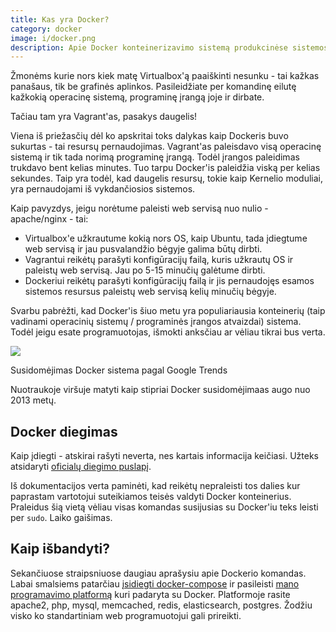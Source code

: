 ```yaml
---
title: Kas yra Docker?
category: docker
image: i/docker.png
description: Apie Docker konteinerizavimo sistemą produkcinėse sistemose ir programuotojų kompiuteriuose. Kuo tai skiriasi nuo Vagrant ar Virtualbox?
---
```


Žmonėms kurie nors kiek matę Virtualbox'ą paaiškinti nesunku - tai kažkas panašaus, tik be grafinės aplinkos. Pasileidžiate per komandinę eilutę kažkokią operacinę sistemą, programinę įrangą joje ir dirbate.

Tačiau tam yra Vagrant'as, pasakys daugelis!

Viena iš priežasčių dėl ko apskritai toks dalykas kaip Dockeris buvo sukurtas - tai resursų pernaudojimas. Vagrant'as paleisdavo visą operacinę sistemą ir tik tada norimą programinę įrangą. Todėl įrangos paleidimas trukdavo bent kelias minutes. Tuo tarpu Docker'is paleidžia viską per kelias sekundes. Taip yra todėl, kad daugelis resursų, tokie kaip Kernelio moduliai, yra pernaudojami iš vykdančiosios sistemos.

Kaip pavyzdys, jeigu norėtume paleisti web servisą nuo nulio - apache/nginx - tai:

* Virtualbox'e užkrautume kokią nors OS, kaip Ubuntu, tada įdiegtume web servisą ir jau pusvalandžio bėgyje galima būtų dirbti.
* Vagrantui reikėtų parašyti konfigūracijų failą, kuris užkrautų OS ir paleistų web servisą. Jau po 5-15 minučių galėtume dirbti.
* Dockeriui reikėtų parašyti konfigūracijų failą ir jis pernaudojęs esamos sistemos resursus paleistų web servisą kelių minučių bėgyje.

Svarbu pabrėžti, kad Docker'is šiuo metu yra populiariausia konteinerių (taip vadinami operacinių sistemų / programinės įrangos atvaizdai) sistema. Todėl jeigu esate programuotojas, išmokti anksčiau ar vėliau tikrai bus verta.

<img src="/i/docker-susidomejimas.png" class="img-fluid" />

<p class="text-center small">Susidomėjimas Docker sistema pagal Google Trends</p>

Nuotraukoje viršuje matyti kaip stipriai Docker susidomėjimaas augo nuo 2013 metų.

## Docker diegimas

Kaip įdiegti - atskirai rašyti neverta, nes kartais informacija keičiasi. Užteks atsidaryti [oficialų diegimo puslapį](https://docs.docker.com/install/).

Iš dokumentacijos verta paminėti, kad reikėtų nepraleisti tos dalies kur paprastam vartotojui suteikiamos teisės valdyti Docker konteinerius. Praleidus šią vietą vėliau visas komandas susijusias su Docker'iu teks leisti per `sudo`. Laiko gaišimas.

## Kaip išbandyti?

Sekančiuose straipsniuose daugiau aprašysiu apie Dockerio komandas. Labai smalsiems patarčiau [įsidiegti docker-compose](https://docs.docker.com/compose/install/) ir pasileisti [mano programavimo platformą](https://github.com/ReekenX/docker-for-webdevs) kuri padaryta su Docker. Platformoje rasite apache2, php, mysql, memcached, redis, elasticsearch, postgres. Žodžiu visko ko standartiniam web programuotojui gali prireikti.
